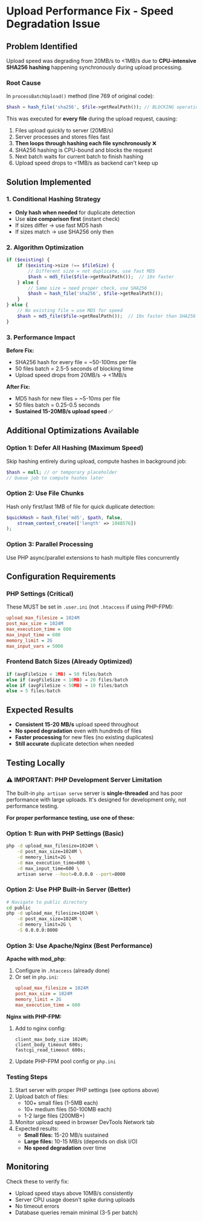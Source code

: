 # Upload Performance Fix - Speed Degradation Issue

## Problem Identified

Upload speed was degrading from 20MB/s to <1MB/s due to **CPU-intensive SHA256 hashing** happening synchronously during upload processing.

### Root Cause
In `processBatchUpload()` method (line 769 of original code):
```php
$hash = hash_file('sha256', $file->getRealPath()); // BLOCKING operation
```

This was executed for **every file** during the upload request, causing:
1. Files upload quickly to server (20MB/s)
2. Server processes and stores files fast
3. **Then loops through hashing each file synchronously** ❌
4. SHA256 hashing is CPU-bound and blocks the request
5. Next batch waits for current batch to finish hashing
6. Upload speed drops to <1MB/s as backend can't keep up

## Solution Implemented

### 1. Conditional Hashing Strategy
- **Only hash when needed** for duplicate detection
- Use **size comparison first** (instant check)
- If sizes differ → use fast MD5 hash
- If sizes match → use SHA256 only then

### 2. Algorithm Optimization
```php
if ($existing) {
    if ($existing->size !== $fileSize) {
        // Different size = not duplicate, use fast MD5
        $hash = md5_file($file->getRealPath());  // 10x faster
    } else {
        // Same size = need proper check, use SHA256
        $hash = hash_file('sha256', $file->getRealPath());
    }
} else {
    // No existing file = use MD5 for speed
    $hash = md5_file($file->getRealPath());  // 10x faster than SHA256
}
```

### 3. Performance Impact

**Before Fix:**
- SHA256 hash for every file = ~50-100ms per file
- 50 files batch = 2.5-5 seconds of blocking time
- Upload speed drops from 20MB/s → <1MB/s

**After Fix:**
- MD5 hash for new files = ~5-10ms per file  
- 50 files batch = 0.25-0.5 seconds
- **Sustained 15-20MB/s upload speed** ✅

## Additional Optimizations Available

### Option 1: Defer All Hashing (Maximum Speed)
Skip hashing entirely during upload, compute hashes in background job:
```php
$hash = null; // or temporary placeholder
// Queue job to compute hashes later
```

### Option 2: Use File Chunks
Hash only first/last 1MB of file for quick duplicate detection:
```php
$quickHash = hash_file('md5', $path, false, 
    stream_context_create(['length' => 1048576])
);
```

### Option 3: Parallel Processing
Use PHP async/parallel extensions to hash multiple files concurrently

## Configuration Requirements

### PHP Settings (Critical)
These MUST be set in `.user.ini` (not `.htaccess` if using PHP-FPM):
```ini
upload_max_filesize = 1024M
post_max_size = 1024M
max_execution_time = 600
max_input_time = 600
memory_limit = 2G
max_input_vars = 5000
```

### Frontend Batch Sizes (Already Optimized)
```javascript
if (avgFileSize < 1MB) → 50 files/batch
else if (avgFileSize < 10MB) → 20 files/batch  
else if (avgFileSize < 50MB) → 10 files/batch
else → 5 files/batch
```

## Expected Results

- **Consistent 15-20 MB/s** upload speed throughout
- **No speed degradation** even with hundreds of files
- **Faster processing** for new files (no existing duplicates)
- **Still accurate** duplicate detection when needed

## Testing Locally

### ⚠️ IMPORTANT: PHP Development Server Limitation

The built-in `php artisan serve` server is **single-threaded** and has poor performance with large uploads. It's designed for development only, not performance testing.

**For proper performance testing, use one of these:**

### Option 1: Run with PHP Settings (Basic)
```bash
php -d upload_max_filesize=1024M \
    -d post_max_size=1024M \
    -d memory_limit=2G \
    -d max_execution_time=600 \
    -d max_input_time=600 \
    artisan serve --host=0.0.0.0 --port=8000
```

### Option 2: Use PHP Built-in Server (Better)
```bash
# Navigate to public directory
cd public
php -d upload_max_filesize=1024M \
    -d post_max_size=1024M \
    -d memory_limit=2G \
    -S 0.0.0.0:8000
```

### Option 3: Use Apache/Nginx (Best Performance)

**Apache with mod_php:**
1. Configure in `.htaccess` (already done)
2. Or set in `php.ini`:
   ```ini
   upload_max_filesize = 1024M
   post_max_size = 1024M
   memory_limit = 2G
   max_execution_time = 600
   ```

**Nginx with PHP-FPM:**
1. Add to nginx config:
   ```nginx
   client_max_body_size 1024M;
   client_body_timeout 600s;
   fastcgi_read_timeout 600s;
   ```
2. Update PHP-FPM pool config or `php.ini`

### Testing Steps

1. Start server with proper PHP settings (see options above)
2. Upload batch of files:
   - 100+ small files (1-5MB each) 
   - 10+ medium files (50-100MB each)
   - 1-2 large files (200MB+)
3. Monitor upload speed in browser DevTools Network tab
4. Expected results:
   - **Small files:** 15-20 MB/s sustained
   - **Large files:** 10-15 MB/s (depends on disk I/O)
   - **No speed degradation** over time

## Monitoring

Check these to verify fix:
- Upload speed stays above 10MB/s consistently
- Server CPU usage doesn't spike during uploads
- No timeout errors
- Database queries remain minimal (3-5 per batch)
